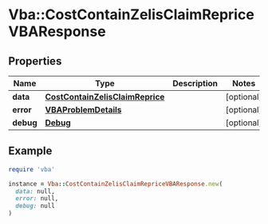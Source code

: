 # Vba::CostContainZelisClaimRepriceVBAResponse

## Properties

| Name | Type | Description | Notes |
| ---- | ---- | ----------- | ----- |
| **data** | [**CostContainZelisClaimReprice**](CostContainZelisClaimReprice.md) |  | [optional] |
| **error** | [**VBAProblemDetails**](VBAProblemDetails.md) |  | [optional] |
| **debug** | [**Debug**](Debug.md) |  | [optional] |

## Example

```ruby
require 'vba'

instance = Vba::CostContainZelisClaimRepriceVBAResponse.new(
  data: null,
  error: null,
  debug: null
)
```


